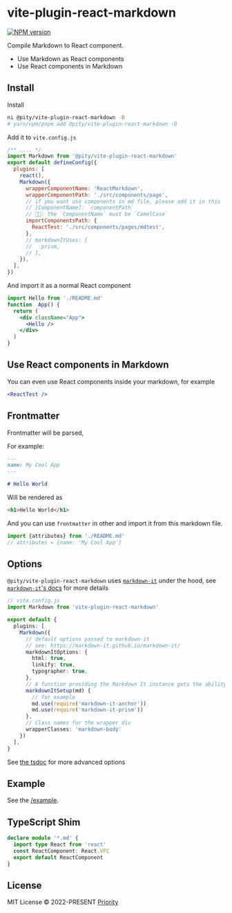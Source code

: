 # vite-plugin-react-markdown

[![NPM version](https://img.shields.io/npm/v/@pity\/vite-plugin-react-markdown?color=a1b858)](https://www.npmjs.com/package/@pity/vite-plugin-react-markdown)

Compile Markdown to React component.

- Use Markdown as React components
- Use React components in Markdown

## Install

Install

```bash
ni @pity/vite-plugin-react-markdown -D 
# yarn/npm/pnpm add @pity/vite-plugin-react-markdown -D
```

Add it to `vite.config.js`

```js
/** .... */
import Markdown from '@pity/vite-plugin-react-markdown'
export default defineConfig({
  plugins: [
    react(),
    Markdown({
      wrapperComponentName: 'ReactMarkdown',
      wrapperComponentPath: './src/components/page',
      // if you want use components in md file, please add it in this
      // [ComponentName]: `componentPath`
      // 🐱‍🚀: the `ComponentName` must be `CamelCase`
      importComponentsPath: {
        ReactTest: './src/components/pages/mdtest',
      },
      // markdownItUses: [
      //   prism,
      // ],
    }),
  ],
})
```

And import it as a normal React component
```jsx
import Hello from './README.md'
function  App() {
  return (
    <div className="App">
      <Hello />
    </div>
  )
}
```

## Use React components in Markdown

You can even use React components inside your markdown, for example

```jsx
<ReactTest />
```


## Frontmatter

Frontmatter will be parsed,

For example:

```md
---
name: My Cool App
---

# Hello World

```

Will be rendered as

```html
<h1>Hello World</h1>
```

And you can use `frontmatter` in other and import it from this markdown file.

```jsx
import {attributes} from './README.md'
// attributes = {name: 'My Cool App'}
```

## Options

`@pity/vite-plugin-react-markdown` uses [`markdown-it`](https://github.com/markdown-it/markdown-it) under the hood, see [`markdown-it`'s docs](https://markdown-it.github.io/markdown-it/) for more details

```ts
// vite.config.js
import Markdown from 'vite-plugin-react-markdown'

export default {
  plugins: [
    Markdown({
      // default options passed to markdown-it
      // see: https://markdown-it.github.io/markdown-it/
      markdownItOptions: {
        html: true,
        linkify: true,
        typographer: true,
      },
      // A function providing the Markdown It instance gets the ability to apply custom settings/plugins
      markdownItSetup(md) {
        // for example
        md.use(require('markdown-it-anchor'))
        md.use(require('markdown-it-prism'))
      },
      // Class names for the wrapper div
      wrapperClasses: 'markdown-body'
    })
  ],
}
```

See [the tsdoc](./src/types.ts) for more advanced options

## Example

See the [/example](./example).

## TypeScript Shim

```ts
declare module '*.md' {
  import type React from 'react'
  const ReactComponent: React.VFC
  export default ReactComponent
}
```

## License

MIT License © 2022-PRESENT [Priority](https://github.com/priority3)
